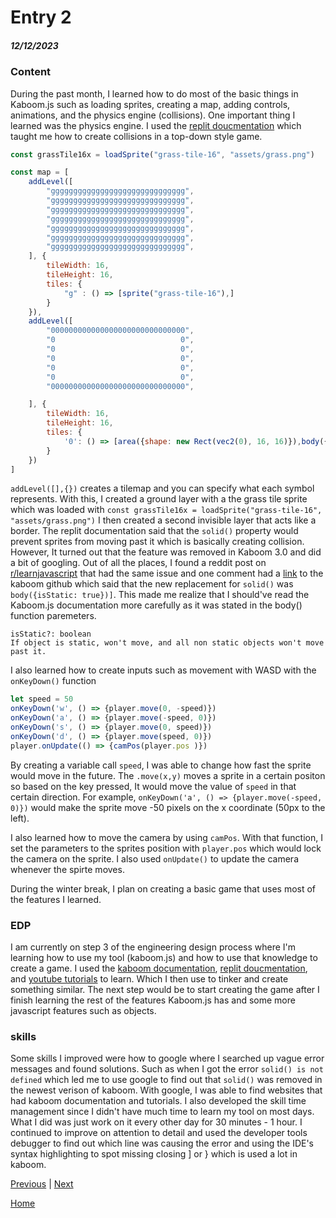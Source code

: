 # Entry 2
##### 12/12/2023

### Content  
During the past month, I learned how to do most of the basic things in Kaboom.js such as loading sprites, creating a map, adding controls, animations, and the physics engine (collisions). One important thing I learned was the physics engine. I used the [replit doucmentation](https://docs.replit.com/tutorials/kaboom/physics-playground-with-kaboom) which taught me how to create collisions in a top-down style game. 
```js
const grassTile16x = loadSprite("grass-tile-16", "assets/grass.png")

const map = [
    addLevel([
        "gggggggggggggggggggggggggggggg",
        "gggggggggggggggggggggggggggggg",
        "gggggggggggggggggggggggggggggg",
        "gggggggggggggggggggggggggggggg",
        "gggggggggggggggggggggggggggggg",
        "gggggggggggggggggggggggggggggg",
        "gggggggggggggggggggggggggggggg",
    ], {
        tileWidth: 16,
        tileHeight: 16,
        tiles: {
            "g" : () => [sprite("grass-tile-16"),]
        }
    }),
    addLevel([
        "000000000000000000000000000000",
        "0                            0",
        "0                            0",
        "0                            0",
        "0                            0",
        "0                            0",
        "000000000000000000000000000000",

    ], {
        tileWidth: 16,
        tileHeight: 16,
        tiles: {
            '0': () => [area({shape: new Rect(vec2(0), 16, 16)}),body({isStatic: true})],
        }
    })
]
```
`addLevel([],{})` creates a tilemap and you can specify what each symbol represents. With this, I created a ground layer with a the grass tile sprite which was loaded with `const grassTile16x = loadSprite("grass-tile-16", "assets/grass.png")` I then created a second invisible layer that acts like a border. The replit documentation said that the `solid()` property would prevent sprites from moving past it which is basically creating collision. However, It turned out that the feature was removed in Kaboom 3.0 and did a bit of googling. Out of all the places, I found a reddit post on [r/learnjavascript](https://www.reddit.com/r/learnjavascript/comments/15t5d9b/kaboomjs_solid_is_not_defined/?rdt=43048) that had the same issue and one comment had a [link](https://github.com/replit/kaboom/issues/662#issuecomment-1383741122) to the kaboom github which said that the new replacement for `solid()` was `body({isStatic: true})]`. This made me realize that I should've read the Kaboom.js documentation more carefully as it was stated in the body() function paremeters. 
```
isStatic?: boolean
If object is static, won't move, and all non static objects won't move past it.
```
I also learned how to create inputs such as movement with WASD with the `onKeyDown()` function
```js
let speed = 50
onKeyDown('w', () => {player.move(0, -speed)})
onKeyDown('a', () => {player.move(-speed, 0)})
onKeyDown('s', () => {player.move(0, speed)})
onKeyDown('d', () => {player.move(speed, 0)})
player.onUpdate(() => {camPos(player.pos )})
```
By creating a variable call `speed`, I was able to change how fast the sprite would move in the future. The `.move(x,y)` moves a sprite in a certain positon so based on the key pressed, It would move the value of `speed` in that certain direction. For example, `onKeyDown('a', () => {player.move(-speed, 0)})` would make the sprite move -50 pixels on the x coordinate (50px to the left). 

I also learned how to move the camera by using `camPos`. With that function, I set the parameters to the sprites position with `player.pos` which would lock the camera on the sprite. I also used `onUpdate()` to update the camera whenever the spirte moves. 

During the winter break, I plan on creating a basic game that uses most of the features I learned. 
### EDP 
I am currently on step 3 of the engineering design process where I'm learning how to use my tool (kaboom.js) and how to use that knowledge to create a game. I used the [kaboom documentation](https://kaboomjs.com/#body), [replit doucmentation](https://docs.replit.com/tutorials/kaboom/physics-playground-with-kaboom), and [youtube tutorials](https://www.youtube.com/watch?v=VaADdGSKEbA) to learn. Which I then use to tinker and create something similar. The next step would be to start creating the game after I finish learning the rest of the features Kaboom.js has and some more javascript features such as objects. 

### skills 
Some skills I improved were how to google where I searched up vague error messages and found solutions. Such as when I got the error `solid() is not defined` which led me to use google to find out that `solid()` was removed in the newest verison of kaboom. With google, I was able to find websites that had kaboom documentation and tutorials. I also developed the skill time management since I didn't have much time to learn my tool on most days. What I did was just work on it every other day for 30 minutes - 1 hour. I continued to improve on attention to detail and used the developer tools debugger to find out which line was causing the error and using the IDE's syntax highlighting to spot missing closing ] or } which is used a lot in kaboom. 

[Previous](entry01.md) | [Next](entry03.md)

[Home](../README.md)
